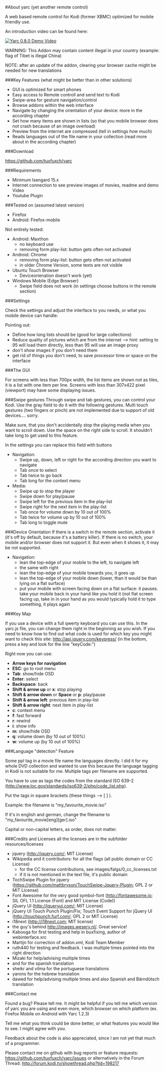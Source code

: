 #About yarc (yet another remote control)

A web based remote control for Kodi (former XBMC) optimized for mobile friendly use.

An introduction video can be found here:

[![Yarc 0.8.0 Demo Video](http://img.youtube.com/vi/yltMcKJFewE/0.jpg)](https://www.youtube.com/watch?v=yltMcKJFewE)

WARNING: This Addon may contain content illegal in your country (example: flag of Tibet is illegal China)

NOTE: after an update of the addon, clearing your browser cache might be needed for new translations

###Key Features (what might be better than in other solutions)

  * GUI is optimized for smart phones
  * Easy access to Remote controll and send text to Kodi
  * Swipe-area for gesture navigation/control
  * Browse addons within the web interface
  * Navigate by changing the orientation of your device: more in the according chapter
  * Set how many items are shown in lists (so that you mobile browser does not crash because of an image overload)
  * Preview from the internet are compressed (tell in settings how much)
  * Reads languages out of the file name in your collection (read more about in the according chapter)

###Download

https://github.com/tuxfuxch/yarc

###Requirements

  * Minimum Isengard 15.x
  * Internet connection to see preview images of movies, readme and demo Video
  * Youtube Plugin

###Tested on (assumed latest version)

  * Firefox
  * Android: Firefox-mobile

Not entirely tested:
  * Android: Maxthon
     - no keyboard use
     - removing form play-list: button gets often not activated
  *  Android: Chrome
     - removing form play-list: button gets often not activated
     - in older Chrome Version, some texts are not visible
  * Ubuntu Touch Browser
	 - Deviceorienation doesn't work (yet)
  * Windows Mobile (Edge Browser)
      - Swipe field does not work (in settings choose buttons in the remote section)

###Settings

Check the settings and adjust the interface to you needs, or what you mobile device can handle:

Pointing out:
  * Define how long lists should be (good for large collections)
  * Reduce quality of pictures which are from the internet
      --> hint: setting to 95 will load them directly, less than 95 will use an image proxy
  * don't show images if you don't need them
  * get rid of things you don't need, to save processor time or space on the interface


###The GUI

For screens with less than 700px width, the list items are shown not as tiles, it is a list with one item per line.
Screens with less than 307x422 pixel (viewport) may have some displaying issues.

###Swipe gestures
Through swipe and tab gestures, you can control your Kodi. Use the gray field to do it with the following gestures. 
Multi touch gestures (two fingers or pinch) are not implemented due to support of old devices.... sorry. 

Make sure, that you don't accidentally stop the playing media when you want to scroll down. Use the space on the right side to scroll.
It shouldn’t take long to get used to this feature.

In the settings you can replace this field with buttons
  *  Navigation:
	  - Swipe up, down, left or right for the according direction you want to navigate
	  - Tab once to select
	  - Tab twice to go back
	  - Tab long for the context menu
  *  Media:
	  - Swipe up to stop the player
	  - Swipe down for play/pause
	  - Swipe left for the previous item in the play-list
	  - Swipe right for the next item in the play-list
	  - Tab once for volume down by 10 out of 100%
	  - Tab twice for volume up by 10 out of 100%
	  - Tab long to toggle mute


###Device Orientation
If there is a switch in the remote section, activate it (it's off by default, because it's a battery killer). If there is no switch, your mobile and/or browser does not support it.
But even when it shows it, it may be not supported.

  * Navigation:
	- lean the top-edge of your mobile to the left, to navigate left
	- the same with right
	- lean the top-edge of your mobile towards you, it goes up
	- lean the top-edge of your mobile  down (lower, than it would be than lying on a flat surface)
	- put your mobile with screen facing down on a flat surface: it pauses.
	take your mobile back in your hand like you hold it (not flat screen facing up, take in in your hand as you would typically hold it to type something, it plays again
 
###Key Map

If you use a device with a full qwerty keyboard you can use this. In the yarc.js file, you can change them right in the beginning as you wish. If you need to know how to find out what code is used for which key you might want to check this site: 
http://api.jquery.com/keypress/ (in the bottom, press a key and look for the line "keyCode:")

Right now you can use:
  * **Arrow keys for navigation**
  * **ESC**: go to root menu
  * **Tab**: show/hide OSD
  * **Enter**: select
  * **Backspace**: back
  * **Shift & arrow up** or **x**: stop playing
  * **Shift & arrow down** or **Space** or **p**: play/pause
  * **Shift & arrow left**: previous item in play-list
  * **Shift & arrow right**: next item in play-list
  * **c**: context menu
  * **f**: fast forward
  * **r**: rewind
  * **i**: show info
  * **m**: show/hide OSD
  * **q**: volume down (by 10 out of 100%)
  * **w**: volume up (by 10 out of 100%)

###Language "detection" Feature

Some ppl tag in a movie file name the languages directly. I did it for my whole DVD collection and wanted to use this because the language tagging in Kodi is not suitable for me. Multiple tags per filename are supported.

You have to use as tags the codes from the standard ISO 639-2 (http://www.loc.gov/standards/iso639-2/php/code_list.php).

Put the tags in square brackets (these things --> [ ] ).

Example: the filename is "my_favourite_movie.iso"

If it's in english and german, change the filename to "my_favourite_movie[eng][ger].iso"

Capital or non-capital letters, as order, does not matter.

###Credits and Licenses
all the licenses are in the subfolder resources/licenses

  * jquery (http://jquery.com/; MIT License)
  * Wikipedia and it contributors: for all the flags (all public domain or CC License)
      * for the CC license contributions, see images/falgs/0_cc_licenses.txt
      * if it is not mentioned in the text file, it's public domain
  * TochSwipe Plugin for jquery (https://github.com/mattbryson/TouchSwipe-Jquery-Plugin; GPL 2 or MIT License)
  * Font Awesome for the very good symbol-font (http://fontawesome.io; SIL OFL 1.1 License (Font) and MIT License (Code))
  * jQuery UI (http://jqueryui.com/; MIT License)
  * jQuery UI Touch Punch Plugin/Fix; Touch Event Support for jQuery UI (http://touchpunch.furf.com/;  GPL 2 or MIT License)
  * i18next (http://i18next.com; MIT license)
  * the guy's behind http://images.weserv.nl/. Great service!
  * Kabooga for first testing and help in buxfixing, author of webinterface.xrc
  * Martijn for correction of addon.xml, Kodi Team Member
  * ruth440 for testing and feedback. I was multiple times pointed into the right direction
  * Mizaki for help/advising multiple times
  * and for the spanish translation
  * sheikr and vilma for the portuguese translations
  * yarons for the hebrew translation
  * dawed for help/advising multiple times and also Spanish and Bärndütsch translation

###Contact me

Found a bug? Please tell me. It might be helpful if you tell me which version of yarc you are using and even more, which browser on which platform (ex. Firefox Mobile on Android with Yarc 1.2.3)

Tell me what you think could be done better, or what features you would like to see. I might agree with you.

Feedback about the code is also appreciated, since I am not yet that much of a programmer.

Please contact me on github with bug reports or feature requests: https://github.com/tuxfuxch/yarc/issues
or alternatively in the Forum Thread: http://forum.kodi.tv/showthread.php?tid=198217